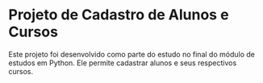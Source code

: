 
# Projeto de Cadastro de Alunos e Cursos

Este projeto foi desenvolvido como parte do estudo no final do módulo de estudos em Python. Ele permite cadastrar alunos e seus respectivos cursos.
